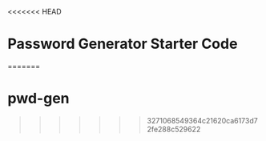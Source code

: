 <<<<<<< HEAD
# Password Generator Starter Code
=======
# pwd-gen
>>>>>>> 3271068549364c21620ca6173d72fe288c529622
